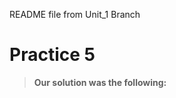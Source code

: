 README file from Unit_1 Branch

# Practice 5

> 
>
>**Our solution was the following:**
```scala

```